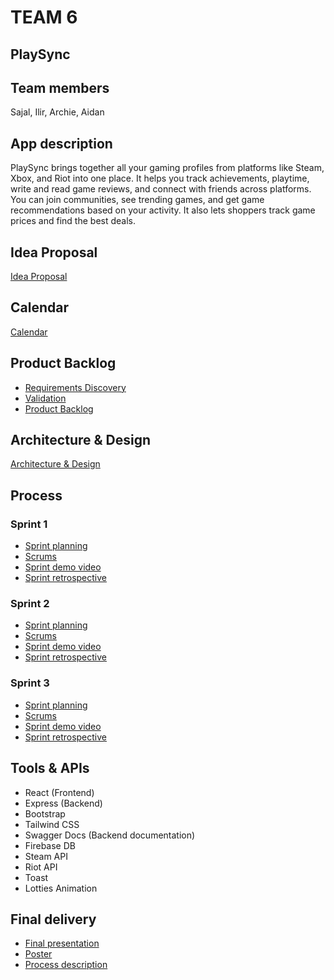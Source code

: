 # TEAM 6

## PlaySync

## Team members

Sajal, Ilir, Archie, Aidan

## App description

PlaySync brings together all your gaming profiles from platforms like Steam, Xbox, and Riot into one place. It helps you track achievements, playtime, write and read game reviews, and connect with friends across platforms. You can join communities, see trending games, and get game recommendations based on your activity. It also lets shoppers track game prices and find the best deals.

## Idea Proposal

[Idea Proposal](https://docs.google.com/document/d/1AlGSqkowSEPLI3mufgHNpucX_3aaIc8wTOB2XPbzsXI/edit?usp=sharing)

## Calendar

[Calendar](https://calendar.google.com/calendar/u/0?cid=aXZoMmU3NjhzMjRkdGlxZWYwcXZvbzhxcjBAZ3JvdXAuY2FsZW5kYXIuZ29vZ2xlLmNvbQ)

## Product Backlog

- [Requirements Discovery](https://docs.google.com/document/d/1EOmy_WZglbGz1Az08alH0499u1GaNiHktH4cvPZub_Y/edit?usp=sharing)
- [Validation](https://docs.google.com/document/d/1Pbfwd79GL7xKhstlAhlTucCqzWVaadJ6Ho6NFOzVU6s/edit?usp=sharing)
- [Product Backlog](https://docs.google.com/spreadsheets/d/1Aw4W0HMNIpXbWyq4GSXJr7qBaFX81wDK-E0oNWFUV0E/edit?gid=0#gid=0)

## Architecture & Design

[Architecture & Design]()

## Process

### Sprint 1

- [Sprint planning](https://docs.google.com/spreadsheets/d/1Aw4W0HMNIpXbWyq4GSXJr7qBaFX81wDK-E0oNWFUV0E/edit?gid=650807239#gid=650807239)
- [Scrums](https://docs.google.com/document/d/1HqWtFfGy1n5z4VYdbs26lYoBJ1Rjdv6qIqhW1oBsVL8/edit?usp=sharing)
- [Sprint demo video]()
- [Sprint retrospective](https://docs.google.com/document/d/13CCg9zhJyw_VSlilse1pAofr2ss8AGKDmStRgDM3H7I/edit?usp=sharing)

### Sprint 2

- [Sprint planning](https://docs.google.com/spreadsheets/d/1Aw4W0HMNIpXbWyq4GSXJr7qBaFX81wDK-E0oNWFUV0E/edit?gid=650807239#gid=650807239)
- [Scrums](https://docs.google.com/document/d/1yBawDKm0t7lRTNsFcshJQ5fxtuWTih4VFwX8b-5SmOQ/edit?usp=sharing)
- [Sprint demo video]()
- [Sprint retrospective](https://docs.google.com/document/d/19BmixgubrffVhL_Y0XA3lVJC7YSnLZ3JV9c1ZWSfSZ0/edit?usp=sharing)

### Sprint 3

- [Sprint planning]()
- [Scrums]()
- [Sprint demo video]()
- [Sprint retrospective](https://docs.google.com/document/d/19BmixgubrffVhL_Y0XA3lVJC7YSnLZ3JV9c1ZWSfSZ0/edit?usp=sharing)

## Tools & APIs
- React (Frontend)
- Express (Backend)
- Bootstrap
- Tailwind CSS
- Swagger Docs (Backend documentation)
- Firebase DB
- Steam API
- Riot API
- Toast
- Lotties Animation

## Final delivery

- [Final presentation](https://docs.google.com/presentation/d/1JXQnuT8sd0wxuoZ-3_SnM4oKcuyarQ4aGHxvlfzQ_UI/edit?usp=sharing)
- [Poster](https://drive.google.com/file/d/1zXKGIv-vj5ln1bXNHVlD_cUy5-ul7GPW/view?usp=sharing)
- [Process description]()
